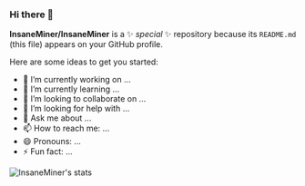 ### Hi there 👋


**InsaneMiner/InsaneMiner** is a ✨ _special_ ✨ repository because its `README.md` (this file) appears on your GitHub profile.

Here are some ideas to get you started:

- 🔭 I’m currently working on ...
- 🌱 I’m currently learning ...
- 👯 I’m looking to collaborate on ...
- 🤔 I’m looking for help with ...
- 💬 Ask me about ...
- 📫 How to reach me: ...
- 😄 Pronouns: ...
- ⚡ Fun fact: ...

<img align="left" alt="InsaneMiner's stats" src="https://github-readme-stats-ruby-nine.vercel.app/api?username=InsaneMiner&show_icons=true&hide_border=true" />
